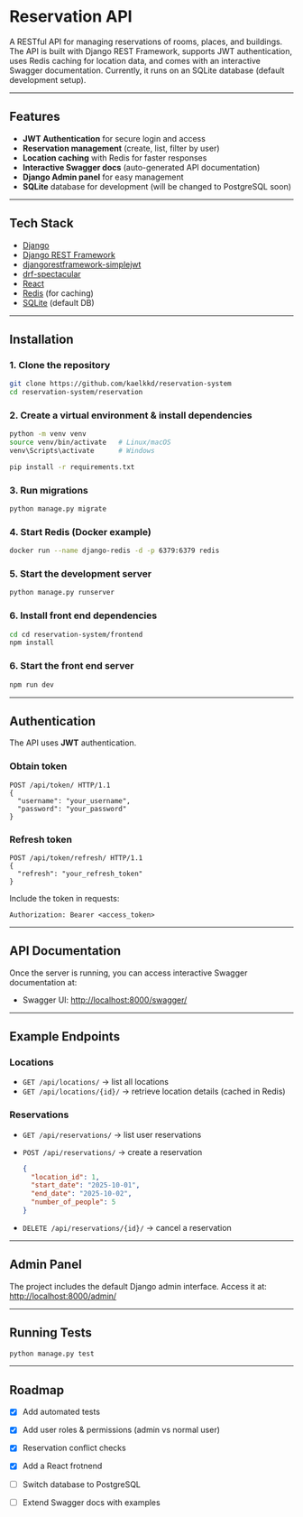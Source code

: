 # Reservation API

A RESTful API for managing reservations of rooms, places, and buildings.
The API is built with Django REST Framework, supports JWT authentication, uses Redis caching for location data, and comes with an interactive Swagger documentation.
Currently, it runs on an SQLite database (default development setup).

---

## Features

* **JWT Authentication** for secure login and access
* **Reservation management** (create, list, filter by user)
* **Location caching** with Redis for faster responses
* **Interactive Swagger docs** (auto-generated API documentation)
* **Django Admin panel** for easy management
* **SQLite** database for development (will be changed to PostgreSQL soon)

---

## Tech Stack

* [Django](https://www.djangoproject.com/)
* [Django REST Framework](https://www.django-rest-framework.org/)
* [djangorestframework-simplejwt](https://django-rest-framework-simplejwt.readthedocs.io/en/latest/)
* [drf-spectacular](https://drf-spectacular.readthedocs.io/en/latest/)
* [React](https://react.dev/)
* [Redis](https://redis.io/) (for caching)
* [SQLite](https://www.sqlite.org/) (default DB)

---

## Installation

### 1. Clone the repository

```bash
git clone https://github.com/kaelkkd/reservation-system
cd reservation-system/reservation
```

### 2. Create a virtual environment & install dependencies

```bash
python -m venv venv
source venv/bin/activate   # Linux/macOS
venv\Scripts\activate      # Windows

pip install -r requirements.txt
```

### 3. Run migrations

```bash
python manage.py migrate
```

### 4. Start Redis (Docker example)

```bash
docker run --name django-redis -d -p 6379:6379 redis
```

### 5. Start the development server

```bash
python manage.py runserver
```

### 6. Install front end dependencies

```bash
cd cd reservation-system/frontend
npm install
```

### 6. Start the front end server

```bash
npm run dev
```

---

## Authentication

The API uses **JWT** authentication.

### Obtain token

```http
POST /api/token/ HTTP/1.1
{
  "username": "your_username",
  "password": "your_password"
}
```

### Refresh token

```http
POST /api/token/refresh/ HTTP/1.1
{
  "refresh": "your_refresh_token"
}
```

Include the token in requests:

```http
Authorization: Bearer <access_token>
```

---

## API Documentation

Once the server is running, you can access interactive Swagger documentation at:

* Swagger UI: [http://localhost:8000/swagger/](http://localhost:8000/swagger/)

---

## Example Endpoints

### Locations

* `GET /api/locations/` → list all locations
* `GET /api/locations/{id}/` → retrieve location details (cached in Redis)

### Reservations

* `GET /api/reservations/` → list user reservations
* `POST /api/reservations/` → create a reservation

  ```json
  {
    "location_id": 1,
    "start_date": "2025-10-01",
    "end_date": "2025-10-02",
    "number_of_people": 5
  }
  ```
* `DELETE /api/reservations/{id}/` → cancel a reservation

---

## Admin Panel

The project includes the default Django admin interface.
Access it at: [http://localhost:8000/admin/](http://localhost:8000/admin/)

---

## Running Tests

```bash
python manage.py test
```

---

## Roadmap

* [x] Add automated tests
* [x] Add user roles & permissions (admin vs normal user)
* [x] Reservation conflict checks
* [x] Add a React frotnend
* [ ] Switch database to PostgreSQL
* [ ] Extend Swagger docs with examples




